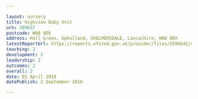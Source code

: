 ```yaml
---

layout: nursery
title: Highview Baby Unit
urn: 309637
postcode: WN8 0DX
address: Hall Green, Upholland, SKELMERSDALE, Lancashire, WN8 0DX
latestReportUrl: https://reports.ofsted.gov.uk/provider/files/2596642/urn/309637.pdf
teaching: 2
development: 2
leadership: 2
outcomes: 2
overall: 2
date: 01 April 2018 
datePublish: 2 September 2016

---
```

